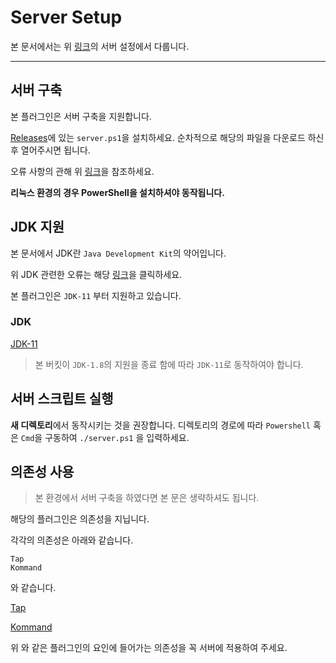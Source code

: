 # Server Setup

본 문서에서는 위 [링크](https://github.com/monun/inv-captive)의 서버 설정에서 다룹니다.

---

## 서버 구축

본 플러그인은 서버 구축을 지원합니다.

[Releases](https://github.com/monun/inv-captive/releases)에 있는 `server.ps1`을 설치하세요.
순차적으로 해당의 파일을 다운로드 하신 후 열어주시면 됩니다.

오류 사항의 관해 위 [링크](./Server-Error-FaQ.md)을 참조하세요.

**리눅스 환경의 경우 PowerShell을 설치하셔야 동작됩니다.**

## JDK 지원

본 문서에서 JDK란 `Java Development Kit`의 약어입니다.

위 JDK 관련한 오류는 해당 [링크](./Server-Error-FaQ.md)을 클릭하세요.

본 플러그인은 `JDK-11` 부터 지원하고 있습니다.

### JDK
[JDK-11](https://www.oracle.com/kr/java/technologies/javase-jdk11-downloads.html)

> 본 버킷이 `JDK-1.8`의 지원을 종료 함에 따라 `JDK-11`로 동작하여야 합니다.

## 서버 스크립트 실행

**새 디렉토리**에서 동작시키는 것을 권장합니다.
디렉토리의 경로에 따라 ``Powershell`` 혹은 ``Cmd``을 구동하여 `./server.ps1` 을 입력하세요.

## 의존성 사용

> 본 환경에서 서버 구축을 하였다면 본 문은 생략하셔도 됩니다.

해당의 플러그인은 의존성을 지닙니다.

각각의 의존성은 아래와 같습니다.

```
Tap
Kommand
```
와 같습니다.

[Tap](https://github.com/monun/tap/releases)

[Kommand](https://github.com/monun/kommand/releases)

위 와 같은 플러그인의 요인에 들어가는 의존성을 꼭 서버에 적용하여 주세요.
